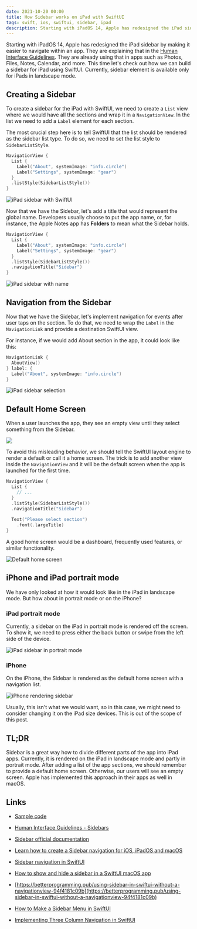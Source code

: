 ```yaml
---
date: 2021-10-20 00:00
title: How Sidebar works on iPad with SwiftUI
tags: swift, ios, swiftui, sidebar, ipad
description: Starting with iPadOS 14, Apple has redesigned the iPad sidebar by making it easier to navigate within an app. They are explaining that in the [Human Interface Guidelines](https://developer.apple.com/design/human-interface-guidelines/ios/bars/sidebars/). They are already using that in apps such as Photos, Files, Notes, Calendar, and more. This time let's check out how we can build a sidebar for iPad using SwiftUI. Currently, sidebar element is available only for iPads in landscape mode.
---
```


Starting with iPadOS 14, Apple has redesigned the iPad sidebar by making it easier to navigate within an app. They are explaining that in the [Human Interface Guidelines](https://developer.apple.com/design/human-interface-guidelines/ios/bars/sidebars/). They are already using that in apps such as Photos, Files, Notes, Calendar, and more. This time let's check out how we can build a sidebar for iPad using SwiftUI. Currently, sidebar element is available only for iPads in landscape mode.

## Creating a Sidebar

To create a sidebar for the iPad with SwiftUI, we need to create a `List` view where we would have all the sections and wrap it in a `NavigationView`. In the list we need to add a `Label` element for each section.

The most crucial step here is to tell SwiftUI that the list should be rendered as the sidebar list type. To do so, we need to set the list style to `SidebarListStyle`.

```swift
NavigationView {
  List {
    Label("About", systemImage: "info.circle")
    Label("Settings", systemImage: "gear")
  }
  .listStyle(SidebarListStyle())
}
```

![iPad sidebar with SwiftUI](/assets/swiftui-sidebar/ipad-sidebar.png)

Now that we have the Sidebar, let's add a title that would represent the global name. Developers usually choose to put the app name, or, for instance, the Apple Notes app has **Folders** to mean what the Sidebar holds.

```swift
NavigationView {
  List {
    Label("About", systemImage: "info.circle")
    Label("Settings", systemImage: "gear")
  }
  .listStyle(SidebarListStyle())
  .navigationTitle("Sidebar")
}
```

![iPad sidebar with name](/assets/swiftui-sidebar/ipad-sidebar-name.png)

## Navigation from the Sidebar

Now that we have the Sidebar, let's implement navigation for events after user taps on the section. To do that, we need to wrap the `Label` in the `NavigationLink` and provide a destination SwiftUI view.

For instance, if we would add About section in the app, it could look like this:

```swift
NavigationLink {
  AboutView()
} label: {
  Label("About", systemImage: "info.circle")
}
```

![iPad sidebar selection](/assets/swiftui-sidebar/ipad-sidebar-navigation.png)

## Default Home Screen

When a user launches the app, they see an empty view until they select something from the Sidebar.

![](/assets/swiftui-sidebar/ipad-sidebar-empty-default-screen.png)

To avoid this misleading behavior, we should tell the SwiftUI layout engine to render a default or call it a home screen. The trick is to add another view inside the `NavigationView` and it will be the default screen when the app is launched for the first time.

```swift
NavigationView {
  List {
    // ...
  }
  .listStyle(SidebarListStyle())
  .navigationTitle("Sidebar")
  
  Text("Please select section")
    .font(.largeTitle)
}
```

A good home screen would be a dashboard, frequently used features, or similar functionality.

![Default home screen](/assets/swiftui-sidebar/default-home-screen.png)

## iPhone and iPad portrait mode

We have only looked at how it would look like in the iPad in landscape mode. But how about in portrait mode or on the iPhone?

### iPad portrait mode

Currently, a sidebar on the iPad in portrait mode is rendered off the screen. To show it, we need to press either the back button or swipe from the left side of the device.

![iPad sidebar in portrait mode](/assets/swiftui-sidebar/ipad-sidebar-portrait.gif)

### iPhone

On the iPhone, the Sidebar is rendered as the default home screen with a navigation list.

![iPhone rendering sidebar](/assets/swiftui-sidebar/iphone-sidebar.gif)

Usually, this isn't what we would want, so in this case, we might need to consider changing it on the iPad size devices. This is out of the scope of this post.

## TL;DR

Sidebar is a great way how to divide different parts of the app into iPad apps. Currently, it is rendered on the iPad in landscape mode and partly in portrait mode. After adding a list of the app sections, we should remember to provide a default home screen. Otherwise, our users will see an empty screen. Apple has implemented this approach in their apps as well in macOS.

## Links

* [Sample code](https://github.com/fassko/SwiftUISidebar)

* [Human Interface Guidelines - Sidebars](https://developer.apple.com/design/human-interface-guidelines/ios/bars/sidebars/)
* [Sidebar official documentation](https://developer.apple.com/documentation/swiftui/sidebarliststyle)
* [Learn how to create a Sidebar navigation for iOS, iPadOS and macOS](https://designcode.io/swiftui-handbook-sidebar)
* [Sidebar navigation in SwiftUI](https://swiftwithmajid.com/2020/07/21/sidebar-navigation-in-swiftui/)
* [How to show and hide a sidebar in a SwiftUI macOS app](https://sarunw.com/posts/how-to-toggle-sidebar-in-macos/)
* [https://betterprogramming.pub/using-sidebar-in-swiftui-without-a-navigationview-94f4181c09b](https://betterprogramming.pub/using-sidebar-in-swiftui-without-a-navigationview-94f4181c09b)
* [How to Make a Sidebar Menu in SwiftUI](https://dev.to/tprezioso/how-to-make-a-sidebar-menu-in-swiftui-ejl)
* [Implementing Three Column Navigation in SwiftUI](https://serialcoder.dev/text-tutorials/swiftui/implementing-three-column-navigation-in-swiftui/)